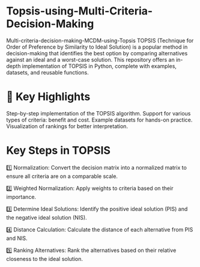 # Topsis-using-Multi-Criteria-Decision-Making

Multi-criteria-decision-making-MCDM-using-Topsis
TOPSIS (Technique for Order of Preference by Similarity to Ideal Solution) is a popular method in decision-making that identifies the best option by comparing alternatives against an ideal and a worst-case solution. This repository offers an in-depth implementation of TOPSIS in Python, complete with examples, datasets, and reusable functions.

# 🎯 Key Highlights
Step-by-step implementation of the TOPSIS algorithm.
Support for various types of criteria: benefit and cost.
Example datasets for hands-on practice.
Visualization of rankings for better interpretation.

# Key Steps in TOPSIS
1️⃣ Normalization: Convert the decision matrix into a normalized matrix to ensure all criteria are on a comparable scale.

2️⃣ Weighted Normalization: Apply weights to criteria based on their importance.

3️⃣ Determine Ideal Solutions: Identify the positive ideal solution (PIS) and the negative ideal solution (NIS).

4️⃣ Distance Calculation: Calculate the distance of each alternative from PIS and NIS.

5️⃣ Ranking Alternatives: Rank the alternatives based on their relative closeness to the ideal solution.
